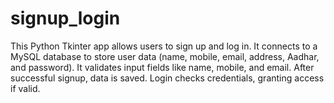 # signup_login
This Python Tkinter app allows users to sign up and log in. It connects to a MySQL database to store user data (name, mobile, email, address, Aadhar, and password). It validates input fields like name, mobile, and email. After successful signup, data is saved. Login checks credentials, granting access if valid.

